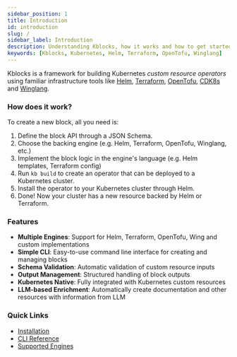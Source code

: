 ```yaml
---
sidebar_position: 1
title: Introduction
id: introduction
slug: /
sidebar_label: Introduction
description: Understanding Kblocks, how it works and how to get started
keywords: [Kblocks, Kubernetes, Helm, Terraform, OpenTofu, Winglang]
---
```


Kblocks is a framework for building Kubernetes *custom resource operators* using familiar
infrastructure tools like [Helm](https://helm.sh/), [Terraform](https://www.terraform.io/),
[OpenTofu](https://opentofu.org/), [CDK8s](https://cdk8s.io/) and [Winglang](https://winglang.io/).

### How does it work?

To create a new block, all you need is:

1. Define the block API through a JSON Schema.
2. Choose the backing engine (e.g. Helm, Terraform, OpenTofu, Winglang, etc.)
3. Implement the block logic in the engine's language (e.g. Helm templates, Terraform config)
4. Run `kb build` to create an operator that can be deployed to a Kubernetes cluster.
5. Install the operator to your Kubernetes cluster through Helm.
6. Done! Now your cluster has a new resource backed by Helm or Terraform.

### Features

- **Multiple Engines**: Support for Helm, Terraform, OpenTofu, Wing and custom implementations
- **Simple CLI**: Easy-to-use command line interface for creating and managing blocks
- **Schema Validation**: Automatic validation of custom resource inputs
- **Output Management**: Structured handling of block outputs
- **Kubernetes Native**: Fully integrated with Kubernetes custom resources
- **LLM-based Enrichment**: Automatically create documentation and other resources with information from LLM

### Quick Links

- [Installation](/docs/user-guide/01-installation.md)
- [CLI Reference](/docs/reference/command-line-tool/01-intro.md)
- [Supported Engines](/docs/reference/supported-engines/01-index.md) 
